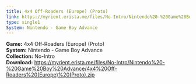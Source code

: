 ```yaml
---
title: 4x4 Off-Roaders (Europe) (Proto)
link: https://myrient.erista.me/files/No-Intro/Nintendo%20-%20Game%20Boy%20Advance/4x4%20Off-Roaders%20(Europe)%20(Proto).zip
type: single1
System: Nintendo - Game Boy Advance
---
```

<b>Game:</b> 4x4 Off-Roaders (Europe) (Proto)<br>
<b>System:</b> Nintendo - Game Boy Advance<br>
<b>Collection:</b> No-Intro<br>
<b>Download:</b> https://myrient.erista.me/files/No-Intro/Nintendo%20-%20Game%20Boy%20Advance/4x4%20Off-Roaders%20(Europe)%20(Proto).zip
